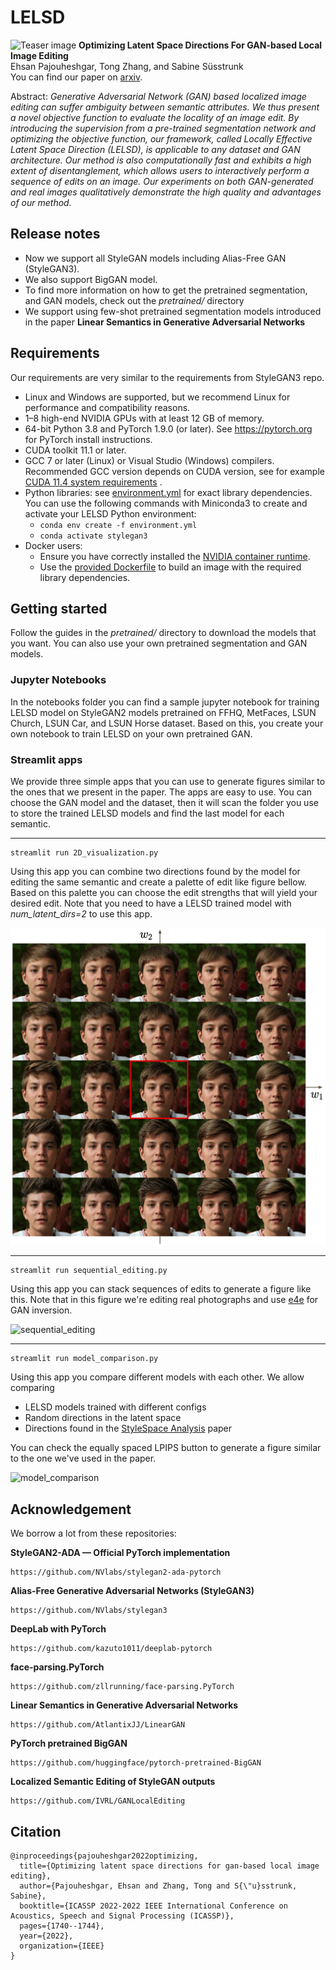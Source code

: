 # LELSD

![Teaser image](images/main_figure.png)
**Optimizing Latent Space Directions For GAN-based Local Image Editing**<br>
Ehsan Pajouheshgar, Tong Zhang, and Sabine Süsstrunk<br>
You can find our paper on [arxiv](https://arxiv.org/pdf/2111.12583.pdf).

Abstract: *Generative Adversarial Network (GAN) based localized image editing can suffer ambiguity between semantic
attributes. We thus present a novel objective function to evaluate the locality of an image edit. By introducing the
supervision from a pre-trained segmentation network and optimizing the objective function, our framework, called Locally
Effective Latent Space Direction (LELSD), is applicable to any dataset and GAN architecture. Our method is also
computationally fast and exhibits a high extent of disentanglement, which allows users to interactively perform a
sequence of edits on an image. Our experiments on both GAN-generated and real images qualitatively demonstrate the high
quality and advantages of our method.*

## Release notes

- Now we support all StyleGAN models including Alias-Free GAN (StyleGAN3).
- We also support BigGAN model.
- To find more information on how to get the pretrained segmentation, and GAN models, check out the *pretrained/*
  directory
- We support using few-shot pretrained segmentation models introduced in the paper **Linear Semantics in Generative
  Adversarial Networks**

## Requirements

Our requirements are very similar to the requirements from StyleGAN3 repo.

* Linux and Windows are supported, but we recommend Linux for performance and compatibility reasons.
* 1&ndash;8 high-end NVIDIA GPUs with at least 12 GB of memory.
* 64-bit Python 3.8 and PyTorch 1.9.0 (or later). See https://pytorch.org for PyTorch install instructions.
* CUDA toolkit 11.1 or later.
* GCC 7 or later (Linux) or Visual Studio (Windows) compilers. Recommended GCC version depends on CUDA version, see for
  example [CUDA 11.4 system requirements](https://docs.nvidia.com/cuda/archive/11.4.1/cuda-installation-guide-linux/index.html#system-requirements)
  .
* Python libraries: see [environment.yml](./environment.yml) for exact library dependencies. You can use the following
  commands with Miniconda3 to create and activate your LELSD Python environment:
    - `conda env create -f environment.yml`
    - `conda activate stylegan3`
* Docker users:
    - Ensure you have correctly installed
      the [NVIDIA container runtime](https://docs.docker.com/config/containers/resource_constraints/#gpu).
    - Use the [provided Dockerfile](./Dockerfile) to build an image with the required library dependencies.

## Getting started

Follow the guides in the *pretrained/* directory to download the models that you want. You can also use your own
pretrained segmentation and GAN models.

### Jupyter Notebooks

In the notebooks folder you can find a sample jupyter notebook for training LELSD model on StyleGAN2 models pretrained
on FFHQ, MetFaces, LSUN Church, LSUN Car, and LSUN Horse dataset. Based on this, you create your own notebook to train
LELSD on your own pretrained GAN.

### Streamlit apps

We provide three simple apps that you can use to generate figures similar to the ones that we present in the paper. The
apps are easy to use. You can choose the GAN model and the dataset, then it will scan the folder you use to store the
trained LELSD models and find the last model for each semantic.

<hr>

```
streamlit run 2D_visualization.py
```

Using this app you can combine two directions found by the model for editing the same semantic and create a palette of
edit like figure bellow. Based on this palette you can choose the edit strengths that will yield your desired edit. Note
that you need to have a LELSD trained model with *num_latent_dirs=2* to use this app.

![2d_edit_hairstyle](images/hair_edit_2d.png)

<hr>

```
streamlit run sequential_editing.py
```

Using this app you can stack sequences of edits to generate a figure like this. Note that in this figure we're editing
real photographs and use [e4e](https://github.com/omertov/encoder4editing) for GAN inversion.

![sequential_editing](images/sequential_editing.png)

<hr>

```
streamlit run model_comparison.py
```

Using this app you compare different models with each other. We allow comparing

- LELSD models trained with different configs
- Random directions in the latent space
- Directions found in the [StyleSpace Analysis](https://github.com/betterze/StyleSpace) paper

You can check the equally spaced LPIPS button to generate a figure similar to the one we've used in the paper.

![model_comparison](images/model_comparison.png)

## Acknowledgement

We borrow a lot from these repositories:

**StyleGAN2-ADA — Official PyTorch implementation**

```
https://github.com/NVlabs/stylegan2-ada-pytorch
```

**Alias-Free Generative Adversarial Networks (StyleGAN3)**

```
https://github.com/NVlabs/stylegan3
```

**DeepLab with PyTorch**

```
https://github.com/kazuto1011/deeplab-pytorch
```

**face-parsing.PyTorch**

```
https://github.com/zllrunning/face-parsing.PyTorch
```

**Linear Semantics in Generative Adversarial Networks**

```
https://github.com/AtlantixJJ/LinearGAN
```

**PyTorch pretrained BigGAN**

```
https://github.com/huggingface/pytorch-pretrained-BigGAN
```

**Localized Semantic Editing of StyleGAN outputs**

```
https://github.com/IVRL/GANLocalEditing
```

## Citation
```
@inproceedings{pajouheshgar2022optimizing,
  title={Optimizing latent space directions for gan-based local image editing},
  author={Pajouheshgar, Ehsan and Zhang, Tong and S{\"u}sstrunk, Sabine},
  booktitle={ICASSP 2022-2022 IEEE International Conference on Acoustics, Speech and Signal Processing (ICASSP)},
  pages={1740--1744},
  year={2022},
  organization={IEEE}
}
```
